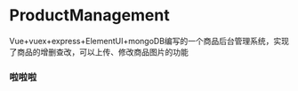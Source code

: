 # ProductManagement
Vue+vuex+express+ElementUI+mongoDB编写的一个商品后台管理系统，实现了商品的增删查改，可以上传、修改商品图片的功能
### 啦啦啦
